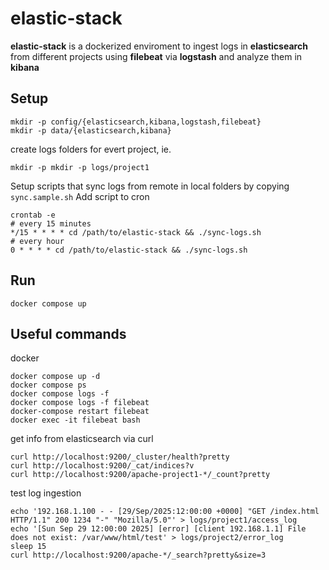 # elastic-stack

**elastic-stack** is a dockerized enviroment to ingest logs in **elasticsearch** from different projects using **filebeat** via **logstash** and analyze them in **kibana**

## Setup 
```
mkdir -p config/{elasticsearch,kibana,logstash,filebeat}
mkdir -p data/{elasticsearch,kibana}
```
create logs folders for evert project, ie.
```
mkdir -p mkdir -p logs/project1
```

Setup scripts that sync logs from remote in local folders by copying `sync.sample.sh` 
Add script to cron 
```
crontab -e
# every 15 minutes
*/15 * * * * cd /path/to/elastic-stack && ./sync-logs.sh
# every hour
0 * * * * cd /path/to/elastic-stack && ./sync-logs.sh

```

## Run
```
docker compose up
```


## Useful commands
docker
```
docker compose up -d
docker compose ps
docker compose logs -f
docker compose logs -f filebeat
docker-compose restart filebeat
docker exec -it filebeat bash
```
get info from elasticsearch via curl
```
curl http://localhost:9200/_cluster/health?pretty
curl http://localhost:9200/_cat/indices?v
curl http://localhost:9200/apache-project1-*/_count?pretty 
```
test log ingestion
```
echo '192.168.1.100 - - [29/Sep/2025:12:00:00 +0000] "GET /index.html HTTP/1.1" 200 1234 "-" "Mozilla/5.0"' > logs/project1/access_log
echo '[Sun Sep 29 12:00:00 2025] [error] [client 192.168.1.1] File does not exist: /var/www/html/test' > logs/project2/error_log
sleep 15
curl http://localhost:9200/apache-*/_search?pretty&size=3
```

